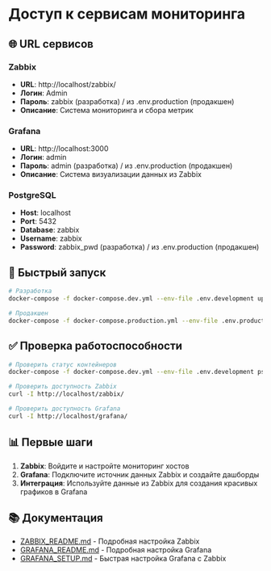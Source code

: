 # Доступ к сервисам мониторинга

## 🌐 URL сервисов

### Zabbix
- **URL**: http://localhost/zabbix/
- **Логин**: Admin
- **Пароль**: zabbix (разработка) / из .env.production (продакшен)
- **Описание**: Система мониторинга и сбора метрик

### Grafana
- **URL**: http://localhost:3000
- **Логин**: admin
- **Пароль**: admin (разработка) / из .env.production (продакшен)
- **Описание**: Система визуализации данных из Zabbix

### PostgreSQL
- **Host**: localhost
- **Port**: 5432
- **Database**: zabbix
- **Username**: zabbix
- **Password**: zabbix_pwd (разработка) / из .env.production (продакшен)

## 🚀 Быстрый запуск

```bash
# Разработка
docker-compose -f docker-compose.dev.yml --env-file .env.development up -d

# Продакшен
docker-compose -f docker-compose.production.yml --env-file .env.production up -d
```

## ✅ Проверка работоспособности

```bash
# Проверить статус контейнеров
docker-compose -f docker-compose.dev.yml --env-file .env.development ps

# Проверить доступность Zabbix
curl -I http://localhost/zabbix/

# Проверить доступность Grafana
curl -I http://localhost/grafana/
```

## 📊 Первые шаги

1. **Zabbix**: Войдите и настройте мониторинг хостов
2. **Grafana**: Подключите источник данных Zabbix и создайте дашборды
3. **Интеграция**: Используйте данные из Zabbix для создания красивых графиков в Grafana

## 📚 Документация

- [ZABBIX_README.md](ZABBIX_README.md) - Подробная настройка Zabbix
- [GRAFANA_README.md](GRAFANA_README.md) - Подробная настройка Grafana
- [GRAFANA_SETUP.md](GRAFANA_SETUP.md) - Быстрая настройка Grafana с Zabbix